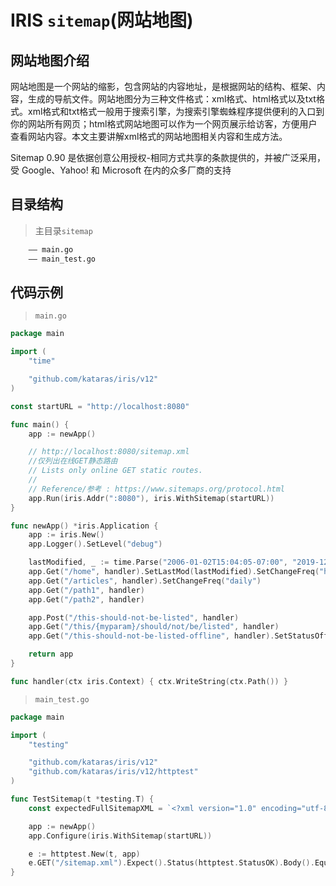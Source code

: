 # IRIS `sitemap`(网站地图)
## 网站地图介绍
网站地图是一个网站的缩影，包含网站的内容地址，是根据网站的结构、框架、内容，生成的导航文件。网站地图分为三种文件格式：xml格式、html格式以及txt格式。xml格式和txt格式一般用于搜索引擎，为搜索引擎蜘蛛程序提供便利的入口到你的网站所有网页；html格式网站地图可以作为一个网页展示给访客，方便用户查看网站内容。本文主要讲解xml格式的网站地图相关内容和生成方法。

Sitemap 0.90 是依据创意公用授权-相同方式共享的条款提供的，并被广泛采用，受 Google、Yahoo! 和 Microsoft 在内的众多厂商的支持
## 目录结构
> 主目录`sitemap`
```html
    —— main.go
    —— main_test.go
```
## 代码示例
> `main.go`
```go
package main

import (
	"time"

	"github.com/kataras/iris/v12"
)

const startURL = "http://localhost:8080"

func main() {
	app := newApp()

	// http://localhost:8080/sitemap.xml
	//仅列出在线GET静态路由
	// Lists only online GET static routes.
	//
	// Reference/参考 : https://www.sitemaps.org/protocol.html
	app.Run(iris.Addr(":8080"), iris.WithSitemap(startURL))
}

func newApp() *iris.Application {
	app := iris.New()
	app.Logger().SetLevel("debug")

	lastModified, _ := time.Parse("2006-01-02T15:04:05-07:00", "2019-12-13T21:50:33+02:00")
	app.Get("/home", handler).SetLastMod(lastModified).SetChangeFreq("hourly").SetPriority(1)
	app.Get("/articles", handler).SetChangeFreq("daily")
	app.Get("/path1", handler)
	app.Get("/path2", handler)

	app.Post("/this-should-not-be-listed", handler)
	app.Get("/this/{myparam}/should/not/be/listed", handler)
	app.Get("/this-should-not-be-listed-offline", handler).SetStatusOffline()

	return app
}

func handler(ctx iris.Context) { ctx.WriteString(ctx.Path()) }
```

> `main_test.go`
```go
package main

import (
	"testing"

	"github.com/kataras/iris/v12"
	"github.com/kataras/iris/v12/httptest"
)

func TestSitemap(t *testing.T) {
	const expectedFullSitemapXML = `<?xml version="1.0" encoding="utf-8" standalone="yes"?><urlset xmlns="http://www.sitemaps.org/schemas/sitemap/0.9"><url><loc>http://localhost:8080/home</loc><lastmod>2019-12-13T21:50:33+02:00</lastmod><changefreq>hourly</changefreq><priority>1</priority></url><url><loc>http://localhost:8080/articles</loc><changefreq>daily</changefreq></url><url><loc>http://localhost:8080/path1</loc></url><url><loc>http://localhost:8080/path2</loc></url></urlset>`

	app := newApp()
	app.Configure(iris.WithSitemap(startURL))

	e := httptest.New(t, app)
	e.GET("/sitemap.xml").Expect().Status(httptest.StatusOK).Body().Equal(expectedFullSitemapXML)
}
```
